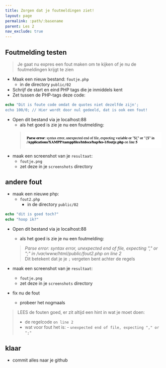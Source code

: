 ```yaml
---
title: Zorgen dat je foutmeldingen ziet!
layout: page
permalink: :path/:basename
parent: Les 2
nav_exclude: true
---
```



## Foutmelding testen

> Je gaat nu expres een fout maken om te kijken of je nu de foutmeldingen krijgt te zien

- Maak een nieuw bestand: `foutje.php`
    - in de directory `public/02`
- Schrijf de start en eind PHP tags die je inmiddels kent
- Zet tussen de PHP-tags deze code:

```php
echo "Dit is foute code omdat de quotes niet dezelfde zijn';
echo 100/0; // Hier wordt door nul gedeeld, dat is ook een fout!
```

- Open dit bestand via je localhost:88
    - als het goed is zie je nu een foutmelding:
    > ![Error](img/foutje.jpg)
- maak een screenshot van je `resultaat`:
    - `foutje.png`
    - zet deze in je `screenshots` directory

## andere fout

- maak een nieuwe php:
    - `fout2.php`
        - in de directory `public/02`

```php
echo "dit is goed toch?"
echo "hoop ik?"
```

- Open dit bestand via je localhost:88
    - als het goed is zie je nu een foutmelding:
    > *Parse error: syntax error, unexpected end of file, expecting "," or ";" in /var/www/html/public/fout2.php on line 2*  
    > Dit betekent dat je je `;` vergeten bent achter de regels

- maak een screenshot van je `resultaat`:
    - `foutje.png`
    - zet deze in je `screenshots` directory
    
- fix nu de fout
    - probeer het nogmaals


> LEES de fouten goed, er zit altijd een hint in wat je moet doen:
> - de regelcode `on line 2`
> - wat voor fout het is:
>       - `unexpected end of file, expecting "," or ";"`


## klaar
- commit alles naar je github

